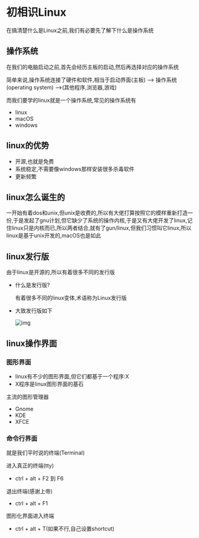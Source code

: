 # 初相识Linux

在搞清楚什么是Linux之前,我们有必要先了解下什么是操作系统

## 操作系统

在我们的电脑启动之前,首先会经历主板的启动,然后再选择对应的操作系统

简单来说,操作系统连接了硬件和软件,相当于启动界面(主板) --> 操作系统(operating system) -->(其他程序,浏览器,游戏)

而我们要学的linux就是一个操作系统,常见的操作系统有

+ linux
+ macOS
+ windows

## linux的优势

+ 开源,也就是免费
+ 系统稳定,不需要像windows那样安装很多杀毒软件
+ 更新频繁

## linux怎么诞生的

一开始有着dos和unix,但unix是收费的,所以有大佬打算按照它的模样重新打造一份,于是发起了gnu计划,但它缺少了系统的操作内核,于是又有大佬开发了linux,记住linux只是内核而已,所以两者结合,就有了gun/linux,但我们习惯叫它linux,所以linux是基于unix开发的,macOS也是如此

## linux发行版

由于linux是开源的,所以有着很多不同的发行版

+ 什么是发行版?

  有着很多不同的linux变体,术语称为Linux发行版

+ 大致发行版如下

  ![img](https://img2020.cnblogs.com/blog/87548/202005/87548-20200516123841091-1463305636.png)

## linux操作界面

### 图形界面

+ linux有不少的图形界面,但它们都基于一个程序:X
+ X程序是linux图形界面的基石

主流的图形管理器

+ Gnome
+ KDE
+ XFCE

### 命令行界面

就是我们平时说的终端(Terminal)

进入真正的终端(tty)

+ ctrl + alt + F2 到 F6

退出终端(感谢上帝)

+ ctrl + alt + F1

图形化界面进入终端

+ ctrl + alt + T(如果不行,自己设置shortcut)

